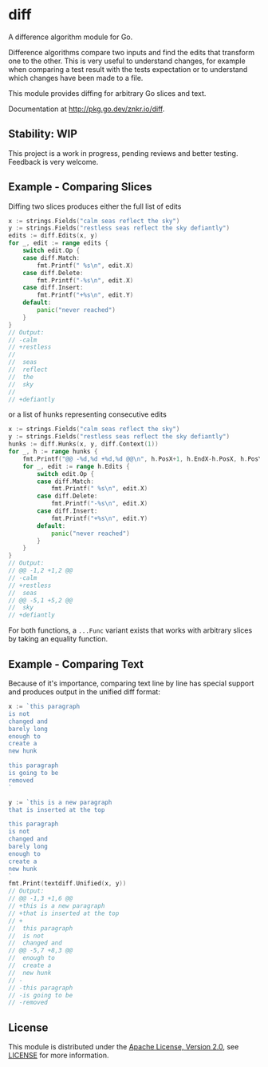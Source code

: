 # diff

A difference algorithm module for Go.

Difference algorithms compare two inputs and find the edits that transform one to the other. This is
very useful to understand changes, for example when comparing a test result with the tests
expectation or to understand which changes have been made to a file.

This module provides diffing for arbitrary Go slices and text.

Documentation at http://pkg.go.dev/znkr.io/diff.

## Stability: WIP

This project is a work in progress, pending reviews and better testing. Feedback is very welcome.

## Example - Comparing Slices

Diffing two slices produces either the full list of edits

```go
x := strings.Fields("calm seas reflect the sky")
y := strings.Fields("restless seas reflect the sky defiantly")
edits := diff.Edits(x, y)
for _, edit := range edits {
    switch edit.Op {
    case diff.Match:
        fmt.Printf(" %s\n", edit.X)
    case diff.Delete:
        fmt.Printf("-%s\n", edit.X)
    case diff.Insert:
        fmt.Printf("+%s\n", edit.Y)
    default:
        panic("never reached")
    }
}
// Output:
// -calm
// +restless
//
//	seas
//	reflect
//	the
//	sky
//
// +defiantly
```

or a list of hunks representing consecutive edits

```go
x := strings.Fields("calm seas reflect the sky")
y := strings.Fields("restless seas reflect the sky defiantly")
hunks := diff.Hunks(x, y, diff.Context(1))
for _, h := range hunks {
    fmt.Printf("@@ -%d,%d +%d,%d @@\n", h.PosX+1, h.EndX-h.PosX, h.PosY+1, h.EndY-h.PosY)
    for _, edit := range h.Edits {
        switch edit.Op {
        case diff.Match:
            fmt.Printf(" %s\n", edit.X)
        case diff.Delete:
            fmt.Printf("-%s\n", edit.X)
        case diff.Insert:
            fmt.Printf("+%s\n", edit.Y)
        default:
            panic("never reached")
        }
    }
}
// Output:
// @@ -1,2 +1,2 @@
// -calm
// +restless
//  seas
// @@ -5,1 +5,2 @@
//  sky
// +defiantly
```

For both functions, a `...Func` variant exists that works with arbitrary slices by taking an
equality function.

## Example - Comparing Text

Because of it's importance, comparing text line by line has special support and produces output
in the unified diff format:

```go
x := `this paragraph
is not
changed and
barely long
enough to
create a
new hunk

this paragraph
is going to be
removed
`

y := `this is a new paragraph
that is inserted at the top

this paragraph
is not
changed and
barely long
enough to
create a
new hunk
`
fmt.Print(textdiff.Unified(x, y))
// Output:
// @@ -1,3 +1,6 @@
// +this is a new paragraph
// +that is inserted at the top
// +
//  this paragraph
//  is not
//  changed and
// @@ -5,7 +8,3 @@
//  enough to
//  create a
//  new hunk
// -
// -this paragraph
// -is going to be
// -removed
```

## License

This module is distributed under the [Apache License, Version
2.0](https://www.apache.org/licenses/LICENSE-2.0), see [LICENSE](LICENSE) for more information.